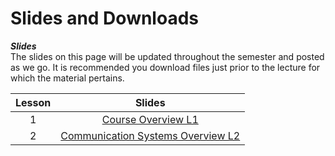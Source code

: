# Slides and Downloads  

**_Slides_**   
The slides on this page will be updated throughout the semester and posted as we go. It is recommended you download files just prior to the lecture for which the material pertains.  


| Lesson | Slides | 
|:----------:|:----------:|
| 1  | [Course Overview L1](book\_static\ECE447_Lesson1_Fa25_.pdf)  | 
| 2  | [Communication Systems Overview L2](book\_static\ECE447_Lesson2_Fa25_.pdf)  | 
